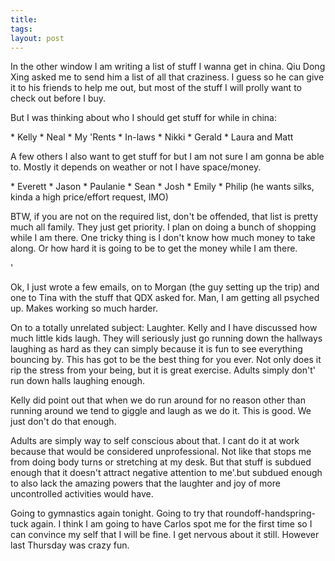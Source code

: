 ```yaml
---
title: 
tags: 
layout: post
---
```

In the other window I am writing a list of stuff I wanna get in china.  Qiu Dong Xing asked me to send him a list of all that craziness.  I guess so he can give it to his friends to help me out, but most of the stuff I will prolly want to check out before I buy.



But I was thinking about who I should get stuff for while in china:

 \* Kelly
 \* Neal
 \* My 'Rents
 \* In-laws
 \* Nikki
 \* Gerald
 \* Laura and Matt



A few others I also want to get stuff for but I am not sure I am gonna be able to.  Mostly it depends on weather or not I have space/money. 
 
 \* Everett
 \* Jason
 \* Paulanie
 \* Sean
 \* Josh
 \* Emily
 \* Philip (he wants silks, kinda a high price/effort request, IMO) 



BTW, if you are not on the required list, don't be offended, that list is pretty much all family.  They just get priority.  I plan on doing a bunch of shopping while I am there.  One tricky thing is I don't know how much money to take along.  Or how hard it is going to be to get the money while I am there.



'



Ok, I just wrote a few emails, on to Morgan (the guy setting up the trip) and one to Tina with the stuff that QDX asked for.  Man, I am getting all psyched up.  Makes working so much harder.



On to a totally unrelated subject:  Laughter.   Kelly and I have discussed how much little kids laugh.  They will seriously just go running down the hallways laughing as hard as they can simply because it is fun to see everything bouncing by.  This has got to be the best thing for you ever.  Not only does it rip the stress from your being, but it is great exercise.  Adults simply don't' run down halls laughing enough.



Kelly did point out that when we do run around for no reason other than running around we tend to giggle and laugh as we do it.  This is good.  We just don't do that enough.  



Adults are simply way to self conscious about that.  I cant do it at work because that would be considered unprofessional.  Not like that stops me from doing body turns or stretching at my desk.  But that stuff is subdued enough that it doesn't attract negative attention to me'.but subdued enough to also lack the amazing powers that the laughter and joy of more uncontrolled activities would have.



Going to gymnastics again tonight.  Going to try that roundoff-handspring-tuck again.  I think I am going to have Carlos spot me for the first time so I can convince my self that I will be fine.  I get nervous about it still.  However last Thursday was crazy fun.  



